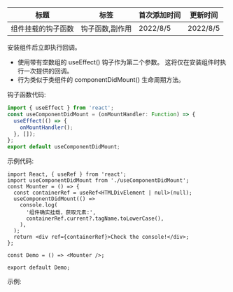 | 标题               | 标签            | 首次添加时间 | 更新时间 |
| ------------------ | --------------- | ------------ | -------- |
| 组件挂载的钩子函数 | 钩子函数,副作用 | 2022/8/5     | 2022/8/5 |

安装组件后立即执行回调。

- 使用带有空数组的 useEffect() 钩子作为第二个参数。 这将仅在安装组件时执行一次提供的回调。
- 行为类似于类组件的 componentDidMount() 生命周期方法。

钩子函数代码:

```ts
import { useEffect } from 'react';
const useComponentDidMount = (onMountHandler: Function) => {
  useEffect(() => {
    onMountHandler();
  }, []);
};
export default useComponentDidMount;
```

示例代码:

```tsx | pure
import React, { useRef } from 'react';
import useComponentDidMount from './useComponentDidMount';
const Mounter = () => {
  const containerRef = useRef<HTMLDivElement | null>(null);
  useComponentDidMount(() =>
    console.log(
      '组件确实挂载，获取元素:',
      containerRef.current?.tagName.toLowerCase(),
    ),
  );
  return <div ref={containerRef}>Check the console!</div>;
};

const Demo = () => <Mounter />;

export default Demo;
```

示例:

<code src="./Demo.zh-CN.tsx"></code>
